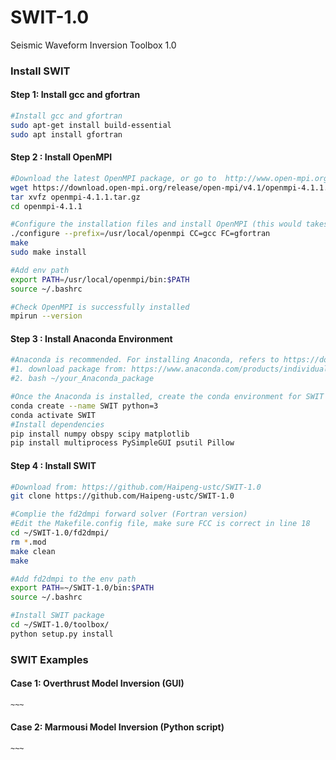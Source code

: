 # SWIT-1.0

Seismic Waveform Inversion Toolbox 1.0

### Install SWIT 

#### Step 1: Install gcc and gfortran

```bash
#Install gcc and gfortran
sudo apt-get install build-essential
sudo apt install gfortran
```

#### Step 2 : Install OpenMPI

```bash
#Download the latest OpenMPI package, or go to  http://www.open-mpi.org/software/ompi to download the desired version
wget https://download.open-mpi.org/release/open-mpi/v4.1/openmpi-4.1.1.tar.gz 
tar xvfz openmpi-4.1.1.tar.gz
cd openmpi-4.1.1

#Configure the installation files and install OpenMPI (this would takes a while)
./configure --prefix=/usr/local/openmpi CC=gcc FC=gfortran
make
sudo make install

#Add env path 
export PATH=/usr/local/openmpi/bin:$PATH
source ~/.bashrc

#Check OpenMPI is successfully installed
mpirun --version
```

#### Step 3 : Install Anaconda Environment  

```bash
#Anaconda is recommended. For installing Anaconda, refers to https://docs.anaconda.com/anaconda/install/linux/
#1. download package from: https://www.anaconda.com/products/individual/download-success
#2. bash ~/your_Anaconda_package

#Once the Anaconda is installed, create the conda environment for SWIT
conda create --name SWIT python=3
conda activate SWIT
#Install dependencies
pip install numpy obspy scipy matplotlib
pip install multiprocess PySimpleGUI psutil Pillow
```

#### Step 4 : Install SWIT  

```bash
#Download from: https://github.com/Haipeng-ustc/SWIT-1.0
git clone https://github.com/Haipeng-ustc/SWIT-1.0

#Complie the fd2dmpi forward solver (Fortran version)
#Edit the Makefile.config file, make sure FCC is correct in line 18
cd ~/SWIT-1.0/fd2dmpi/
rm *.mod
make clean   
make

#Add fd2dmpi to the env path
export PATH=~/SWIT-1.0/bin:$PATH
source ~/.bashrc

#Install SWIT package
cd ~/SWIT-1.0/toolbox/
python setup.py install
```

### SWIT Examples 

#### Case 1: Overthrust Model Inversion   (GUI)

```bash
~~~
```

#### Case 2: Marmousi Model Inversion   (Python script)

```bash
~~~
```

